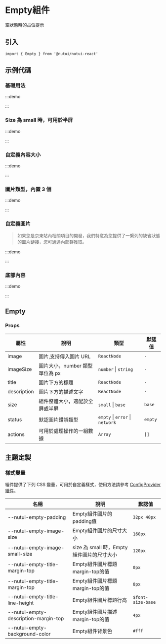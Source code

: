 # Empty組件

空狀態時的占位提示

## 引入

```tsx
import { Empty } from '@nutui/nutui-react'
```

## 示例代碼

### 基礎用法

:::demo

<CodeBlock src='h5/demo1.tsx'></CodeBlock>

:::

### Size 為 small 時，可用於半屏

:::demo

<CodeBlock src='h5/demo2.tsx'></CodeBlock>

:::

### 自定義內容大小

:::demo

<CodeBlock src='h5/demo3.tsx'></CodeBlock>

:::

### 圖片類型，內置 3 個

:::demo

<CodeBlock src='h5/demo4.tsx'></CodeBlock>

:::

### 自定義圖片

> 如果您是京東站內相關項目的開發，我們特意為您提供了一繫列的缺省狀態的圖片鏈接，您可通過內部群獲取。

:::demo

<CodeBlock src='h5/demo5.tsx'></CodeBlock>

:::

### 底部內容

:::demo

<CodeBlock src='h5/demo6.tsx'></CodeBlock>

:::

## Empty

### Props

| 屬性        | 說明                           | 類型                            | 默認值  |
| ----------- | ------------------------------ | ------------------------------- | ------- |
| image       | 圖片,支持傳入圖片 URL          | `ReactNode`                     | `-`     |
| imageSize   | 圖片大小，number 類型單位為 px | `number` \| `string`            | `-`     |
| title       | 圖片下方的標題                 | `ReactNode`                     | `-`     |
| description | 圖片下方的描述文字             | `ReactNode`                     | `-`     |
| size        | 組件整體大小，適配於全屏或半屏 | `small` \| `base`               | `base`  |
| status      | 默認圖片錯誤類型               | `empty` \| `error` \| `network` | `empty` |
| actions     | 可用於處理操作的一組數據       | `Array`                         | `[]`    |

## 主題定製

### 樣式變量

組件提供了下列 CSS 變量，可用於自定義樣式，使用方法請參考 [ConfigProvider 組件](#/zh-CN/component/configprovider)。

| 名稱                                   | 說明                                  | 默認值             |
| ------------------------------------- | ------------------------------------- | ----------------- |
| \--nutui-empty-padding                | Empty組件圖片的padding值                | `32px 40px`       |
| \--nutui-empty-image-size             | Empty組件圖片的尺寸大小                  | `160px`           |
| \--nutui-empty-image-small-size       | size 為 small 時，Empty組件圖片的尺寸大小 | `120px`           |
| \--nutui-empty-title-margin-top       | Empty組件圖片標題margin-top的值          | `0px`             |
| \--nutui-empty-title-margin-top       | Empty組件圖片標題margin-top的值          | `8px`             |
| \--nutui-empty-title-line-height      | Empty組件圖片標題行高                    | `$font-size-base` |
| \--nutui-empty-description-margin-top | Empty組件圖片描述margin-top的值          | `4px`             |
| \--nutui-empty-background-color       | Empty組件背景色                         | `#fff`            |
